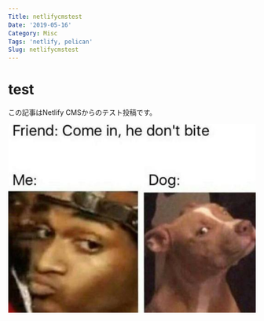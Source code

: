 ```yaml
---
Title: netlifycmstest
Date: '2019-05-16'
Category: Misc
Tags: 'netlify, pelican'
Slug: netlifycmstest
---
```

# test

この記事はNetlify CMSからのテスト投稿です。  

![test](/../../../images/tumblr_inline_ovcrrtwwyg1tui8uv_540.jpg)
